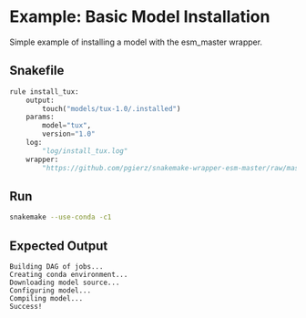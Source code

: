 # Example: Basic Model Installation

Simple example of installing a model with the esm_master wrapper.

## Snakefile

```python
rule install_tux:
    output:
        touch("models/tux-1.0/.installed")
    params:
        model="tux",
        version="1.0"
    log:
        "log/install_tux.log"
    wrapper:
        "https://github.com/pgierz/snakemake-wrapper-esm-master/raw/master/esm_master"
```

## Run

```bash
snakemake --use-conda -c1
```

## Expected Output

```
Building DAG of jobs...
Creating conda environment...
Downloading model source...
Configuring model...
Compiling model...
Success!
```
